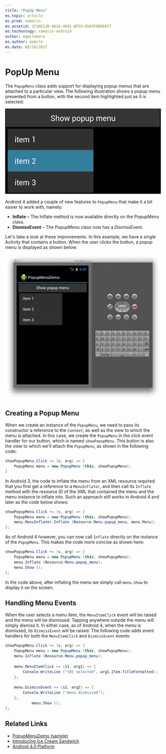 ```yaml
---
title: "PopUp Menu"
ms.topic: article
ms.prod: xamarin
ms.assetid: 1C58E12B-4634-4691-BF59-D5A3F6B0E6F7
ms.technology: xamarin-android
author: mgmclemore
ms.author: mamcle
ms.date: 08/18/2017
---
```


# PopUp Menu

The `PopupMenu` class adds support for displaying popup menus that are
attached to a particular view. The following illustration shows a popup
menu presented from a button, with the second item highlighted just as
it is selected:

 [ ![Example of a PopopMenu with three three items](popup-menu-images/20-popupmenu.png)](popup-menu-images/20-popupmenu.png)

Android 4 added a couple of new features to `PopupMenu` that make
it a bit easier to work with, namely:

-   **Inflate** &ndash; The Inflate method is now available directly on the PopupMenu class.
-   **DismissEvent** &ndash; The PopupMenu class now has a DismissEvent.

Let's take a look at these improvements. In this example, we have a single
Activity that contains a button. When the user clicks the button, a popup menu
is displayed as shown below:

 [ ![Example of app running in an emulator with button and 3-item pop-up menu](popup-menu-images/06-popupmenu.png)](popup-menu-images/06-popupmenu.png)


## Creating a Popup Menu

When we create an instance of the `PopupMenu`, we need to pass its
constructor a reference to the `Context`, as well as the view to which
the menu is attached. In this case, we create the `PopupMenu` in the
click event handler for our button, which is named `showPopupMenu`.
This button is also the view to which we'll attach the `PopupMenu`,
as shown in the following code:

```csharp
showPopupMenu.Click += (s, arg) => {
    PopupMenu menu = new PopupMenu (this, showPopupMenu);
}
```

In Android 3, the code to inflate the menu from an XML resource
required that you first get a reference to a `MenuInflator`, and then
call its `Inflate` method with the resource ID of the XML that
contained the menu and the menu instance to inflate into. Such an
approach still works in Android 4 and later as the code below shows:

```csharp
showPopupMenu.Click += (s, arg) => {
    PopupMenu menu = new PopupMenu (this, showPopupMenu);
    menu.MenuInflater.Inflate (Resource.Menu.popup_menu, menu.Menu);
};
```

As of Android 4 however, you can now call `Inflate` directly on the
instance of the `PopupMenu`. This makes the code more concise as shown
here:

```csharp
showPopupMenu.Click += (s, arg) => {
    PopupMenu menu = new PopupMenu (this, showPopupMenu);
    menu.Inflate (Resource.Menu.popup_menu);
    menu.Show ();
};
```

In the code above, after inflating the menu we simply call `menu.Show`
to display it on the screen.


## Handling Menu Events

When the user selects a menu item, the `MenuItemClick` event will
be raised and the menu will be dismissed. Tapping anywhere outside the menu will
simply dismiss it. In either case, as of Android 4, when the menu is dismissed,
its `DismissEvent` will be raised. The following code adds event
handlers for both the `MenuItemClick` and `DismissEvent`
events:

```csharp
showPopupMenu.Click += (s, arg) => {
    PopupMenu menu = new PopupMenu (this, showPopupMenu);
    menu.Inflate (Resource.Menu.popup_menu);

    menu.MenuItemClick += (s1, arg1) => {
        Console.WriteLine ("{0} selected", arg1.Item.TitleFormatted);
    };

    menu.DismissEvent += (s2, arg2) => {
        Console.WriteLine ("menu dismissed");
    };
            menu.Show ();
};
```



## Related Links

- [PopupMenuDemo (sample)](https://developer.xamarin.com/samples/monodroid/PopupMenuDemo/)
- [Introducing Ice Cream Sandwich](http://www.android.com/about/ice-cream-sandwich/)
- [Android 4.0 Platform](http://developer.android.com/sdk/android-4.0.html)
